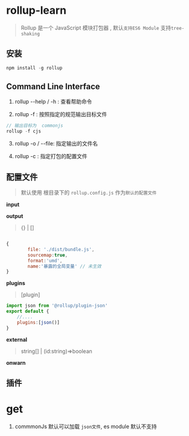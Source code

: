# rollup-learn

> Rollup 是一个 JavaScript 模块打包器 , 默认`支持ES6 Module` 支持`tree-shaking`

## 安装

```js
npm install -g rollup 
```

## Command Line Interface

1. rollup --help / -h : 查看帮助命令

2. rollup -f : 按照指定的规范输出目标文件

```js
// 输出目标为  commonjs
rollup -f cjs
```

3. rollup -o / --file: 指定输出的文件名

4. rollup -c : 指定打包的配置文件

## 配置文件

> 默认使用 根目录下的 `rollup.config.js` 作为`默认的配置文件`

**input**

**output**
> {} | []

```js

{
        file: './dist/bundle.js',
        sourcemap:true,
        format:'umd',
        name:'暴露的全局变量' // 未生效
}

```
**plugins**
> [plugin]

```js
import json from '@rollup/plugin-json'
export default {
    //....
    plugins:[json()]
}

```

**external**
> string[] | (id:string)=>boolean

**onwarn**

## 插件


# get

1. commmonJs 默认可以加载 `json文件`, es module 默认不支持